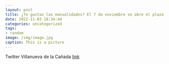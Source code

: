 ```yaml
---
layout: post
title: ¿Te gustan las manualidades? El 7 de noviembre se abre el plazo para apuntarse al taller de creación de servilleteros navideños ...
date: 2022-11-03 18:34:44
categories: uncategorized
tags:
- random
image: /img/image.jpg
caption: This is a picture
---
```

Twitter Villanueva de la Cañada [link](https://twitter.com/AytoVDLCanada/status/1588166927804948481)
